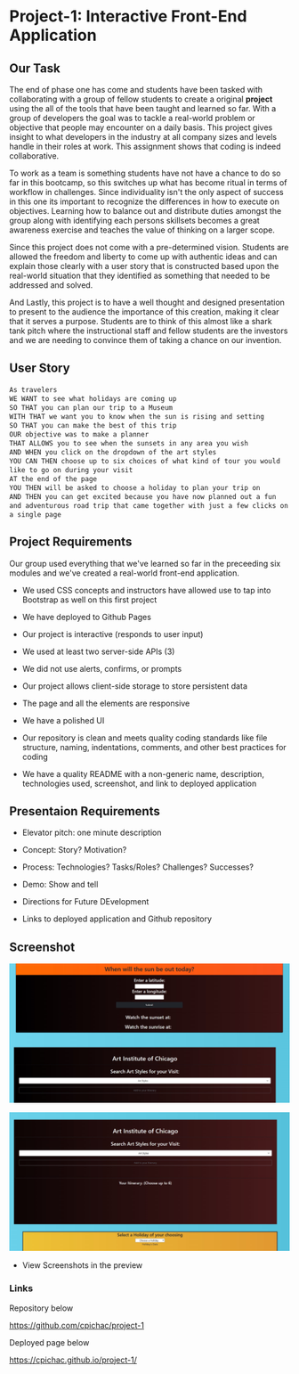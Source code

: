 # Project-1: Interactive Front-End Application

## Our Task

The end of phase one has come and students have been tasked with collaborating with a group of fellow students to create a original **project** using the all of the tools that have been taught and learned so far. With a group of developers the goal was to tackle a real-world problem or objective that people may encounter on a daily basis. This project gives insight to what developers in the industry at all company sizes and levels handle in their roles at work. This assignment shows that coding is indeed collaborative.

To work as a team is something students have not have a chance to do so far in this bootcamp, so this switches up what has become ritual in terms of workflow in challenges. Since individuality isn't the only aspect of success in this one its important to recognize the differences in how to execute on objectives. Learning how to balance out and distribute duties amongst the group along with identifying each persons skillsets becomes a great awareness exercise and teaches the value of thinking on a larger scope.

Since this project does not come with a pre-determined vision. Students are allowed the freedom and liberty to come up with authentic ideas and can explain those clearly with a user story that is constructed based upon the real-world situation that they identified as something that needed to be addressed and solved.

And Lastly, this project is to have a well thought and designed presentation to present to the audience the importance of this creation, making it clear that it serves a purpose. Students are to think of this almost like a shark tank pitch where the instructional staff and fellow students are the investors and we are needing to convince them of taking a chance on our invention.

## User Story

```
As travelers
WE WANT to see what holidays are coming up 
SO THAT you can plan our trip to a Museum
WITH THAT we want you to know when the sun is rising and setting 
SO THAT you can make the best of this trip
OUR objective was to make a planner 
THAT ALLOWS you to see when the sunsets in any area you wish
AND WHEN you click on the dropdown of the art styles 
YOU CAN THEN choose up to six choices of what kind of tour you would like to go on during your visit
AT the end of the page 
YOU THEN will be asked to choose a holiday to plan your trip on
AND THEN you can get excited because you have now planned out a fun and adventurous road trip that came together with just a few clicks on a single page
```

## Project Requirements

Our group used everything that we've learned so far in the preceeding six modules and we've created a real-world front-end application. 

* We used CSS concepts and instructors have allowed use to tap into Bootstrap as well on this first project

* We have deployed to Github Pages

* Our project is interactive (responds to user input)

* We used at least two server-side APIs (3)

* We did not use alerts, confirms, or prompts

* Our project allows client-side storage to store persistent data

* The page and all the elements are responsive

* We have a polished UI

* Our repository is clean and meets quality coding standards like file structure, naming, indentations, comments, and other best practices for coding

* We have a quality README with a non-generic name, description, technologies used, screenshot, and link to deployed application

## Presentaion Requirements

* Elevator pitch: one minute description

* Concept: Story? Motivation?

* Process: Technologies? Tasks/Roles? Challenges? Successes?

* Demo: Show and tell

* Directions for Future DEvelopment

* Links to deployed application and Github repository

## Screenshot

![Alt text](./assets/image.png)

![Alt text](./assets/image-1.png)

* View Screenshots in the preview

### Links

Repository below

https://github.com/cpichac/project-1

Deployed page below

https://cpichac.github.io/project-1/